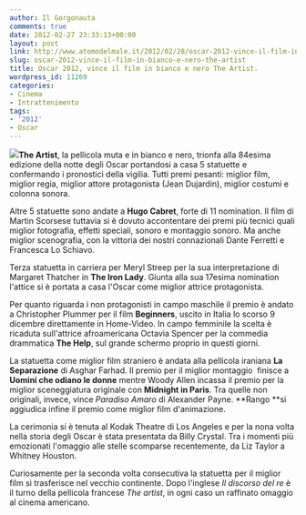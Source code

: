 ```yaml
---
author: Il Gorgonauta
comments: true
date: 2012-02-27 23:33:13+00:00
layout: post
link: http://www.atomodelmale.it/2012/02/28/oscar-2012-vince-il-film-in-bianco-e-nero-the-artist/
slug: oscar-2012-vince-il-film-in-bianco-e-nero-the-artist
title: Oscar 2012, vince il film in bianco e nero The Artist.
wordpress_id: 11269
categories:
- Cinema
- Intrattenimento
tags:
- '2012'
- Oscar
---
```


**[![](http://www.atomodelmale.it/wp-content/uploads/2012/02/The-artist-oscar-300x187.jpg)](http://www.atomodelmale.it/wp-content/uploads/2012/02/The-artist-oscar.jpeg)The Artist**, la pellicola muta e in bianco e nero, trionfa alla 84esima edizione della notte degli Oscar portandosi a casa 5 statuette e confermando i pronostici della vigilia. Tutti premi pesanti: miglior film, miglior regia, miglior attore protagonista (Jean Dujardin), miglior costumi e colonna sonora.

Altre 5 statuette sono andate a **Hugo Cabret**, forte di 11 nomination. Il film di Martin Scorsese tuttavia si è dovuto accontentare dei premi più tecnici quali miglior fotografia, effetti speciali, sonoro e montaggio sonoro. Ma anche miglior scenografia, con la vittoria dei nostri connazionali Dante Ferretti e Francesca Lo Schiavo.

Terza statuetta in carriera per Meryl Streep per la sua interpretazione di Margaret Thatcher in **The Iron Lady**. Giunta alla sua 17esima nomination l'attice si è portata a casa l'Oscar come miglior attrice protagonista.

Per quanto riguarda i non protagonisti in campo maschile il premio è andato a Christopher Plummer per il film **Beginners**, uscito in Italia lo scorso 9 dicembre direttamente in Home-Video. In campo femminile la scelta è ricaduta sull'attrice afroamericana Octavia Spencer per la commedia drammatica **The Help**, sul grande schermo proprio in questi giorni.


La statuetta come miglior film straniero è andata alla pellicola iraniana **La Separazione** di Asghar Farhad. Il premio per il miglior montaggio  finisce a **Uomini che odiano le donne** mentre Woody Allen incassa il premio per la miglior sceneggiatura originale con **Midnight in Paris**. Tra quelle non originali, invece, vince _Paradiso Amaro_ di Alexander Payne. **Rango **si aggiudica infine il premio come miglior film d'animazione.

La cerimonia si è tenuta al Kodak Theatre di Los Angeles e per la nona volta nella storia degli Oscar è stata presentata da Billy Crystal. Tra i momenti più emozionati l'omaggio alle stelle scomparse recentemente, da Liz Taylor a Whitney Houston.

Curiosamente per la seconda volta consecutiva la statuetta per il miglior film si trasferisce nel vecchio continente. Dopo l'inglese _Il discorso del re_ è il turno della pellicola francese _The artist_, in ogni caso un raffinato omaggio al cinema americano.
